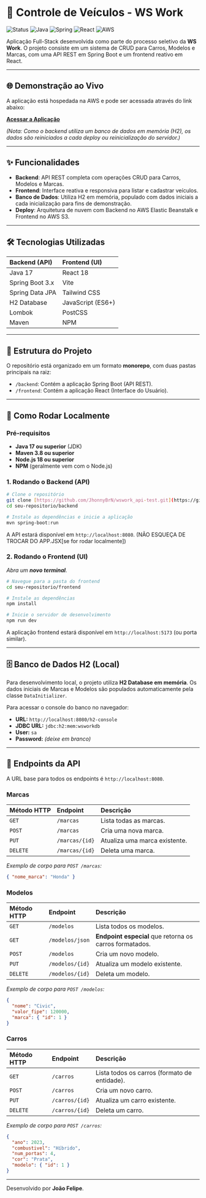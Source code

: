 # 🚗 Controle de Veículos - WS Work

![Status](https://img.shields.io/badge/status-concluído-green)
![Java](https://img.shields.io/badge/Java-17-blue?logo=java&logoColor=white)
![Spring](https://img.shields.io/badge/Spring_Boot-3.x-green?logo=spring&logoColor=white)
![React](https://img.shields.io/badge/React-18-blue?logo=react&logoColor=61DAFB)
![AWS](https://img.shields.io/badge/AWS-Deployed-orange?logo=amazon-aws&logoColor=white)

Aplicação Full-Stack desenvolvida como parte do processo seletivo da **WS Work**. O projeto consiste em um sistema de CRUD para Carros, Modelos e Marcas, com uma API REST em Spring Boot e um frontend reativo em React.

---

## 🌐 Demonstração ao Vivo

A aplicação está hospedada na AWS e pode ser acessada através do link abaixo:

**[Acessar a Aplicação](http://wswork-api-teste-2025.s3-website.us-east-2.amazonaws.com)**

*(Nota: Como o backend utiliza um banco de dados em memória (H2), os dados são reiniciados a cada deploy ou reinicialização do servidor.)*

---

## ✨ Funcionalidades

* **Backend**: API REST completa com operações CRUD para Carros, Modelos e Marcas.
* **Frontend**: Interface reativa e responsiva para listar e cadastrar veículos.
* **Banco de Dados**: Utiliza H2 em memória, populado com dados iniciais a cada inicialização para fins de demonstração.
* **Deploy**: Arquitetura de nuvem com Backend no AWS Elastic Beanstalk e Frontend no AWS S3.

---

## 🛠️ Tecnologias Utilizadas

| Backend (API) | Frontend (UI) |
| :--- | :--- |
| Java 17 | React 18 |
| Spring Boot 3.x | Vite |
| Spring Data JPA | Tailwind CSS |
| H2 Database | JavaScript (ES6+) |
| Lombok | PostCSS |
| Maven | NPM |

---

## 📁 Estrutura do Projeto

O repositório está organizado em um formato **monorepo**, com duas pastas principais na raiz:

* `/backend`: Contém a aplicação Spring Boot (API REST).
* `/frontend`: Contém a aplicação React (Interface do Usuário).

---

## 🚀 Como Rodar Localmente

### Pré-requisitos

* **Java 17 ou superior** (JDK)
* **Maven 3.8 ou superior**
* **Node.js 18 ou superior**
* **NPM** (geralmente vem com o Node.js)

### 1. Rodando o Backend (API)

```bash
# Clone o repositório
git clone [https://github.com/JhonnyBrN/wswork_api-test.git](https://github.com/seu-usuario/seu-repositorio.git)
cd seu-repositorio/backend

# Instale as dependências e inicie a aplicação
mvn spring-boot:run
```
A API estará disponível em `http://localhost:8080`. (NÃO ESQUEÇA DE TROCAR DO APP.JSX[se for rodar localmente])

### 2. Rodando o Frontend (UI)

*Abra um **novo terminal**.*
```bash
# Navegue para a pasta do frontend
cd seu-repositorio/frontend

# Instale as dependências
npm install

# Inicie o servidor de desenvolvimento
npm run dev
```
A aplicação frontend estará disponível em `http://localhost:5173` (ou porta similar).

---

## 🗄️ Banco de Dados H2 (Local)

Para desenvolvimento local, o projeto utiliza **H2 Database em memória**. Os dados iniciais de Marcas e Modelos são populados automaticamente pela classe `DataInitializer`.

Para acessar o console do banco no navegador:

* **URL:** `http://localhost:8080/h2-console`
* **JDBC URL:** `jdbc:h2:mem:wsworkdb`
* **User:** `sa`
* **Password:** *(deixe em branco)*

---

## 🔗 Endpoints da API

A URL base para todos os endpoints é `http://localhost:8080`.

### Marcas
| Método HTTP | Endpoint | Descrição |
| :--- | :--- | :--- |
| `GET` | `/marcas` | Lista todas as marcas. |
| `POST` | `/marcas` | Cria uma nova marca. |
| `PUT` | `/marcas/{id}` | Atualiza uma marca existente. |
| `DELETE` | `/marcas/{id}` | Deleta uma marca. |

*Exemplo de corpo para `POST /marcas`:*
```json
{ "nome_marca": "Honda" }
```

### Modelos
| Método HTTP | Endpoint | Descrição |
| :--- | :--- | :--- |
| `GET` | `/modelos` | Lista todos os modelos. |
| `GET` | `/modelos/json` | **Endpoint especial** que retorna os carros formatados. |
| `POST` | `/modelos` | Cria um novo modelo. |
| `PUT` | `/modelos/{id}` | Atualiza um modelo existente. |
| `DELETE` | `/modelos/{id}` | Deleta um modelo. |

*Exemplo de corpo para `POST /modelos`:*
```json
{
  "nome": "Civic",
  "valor_fipe": 120000,
  "marca": { "id": 1 }
}
```

### Carros
| Método HTTP | Endpoint | Descrição |
| :--- | :--- | :--- |
| `GET` | `/carros` | Lista todos os carros (formato de entidade). |
| `POST` | `/carros` | Cria um novo carro. |
| `PUT` | `/carros/{id}` | Atualiza um carro existente. |
| `DELETE` | `/carros/{id}` | Deleta um carro. |

*Exemplo de corpo para `POST /carros`:*
```json
{
  "ano": 2023,
  "combustivel": "Híbrido",
  "num_portas": 4,
  "cor": "Prata",
  "modelo": { "id": 1 }
}
```
---
Desenvolvido por **João Felipe**.

